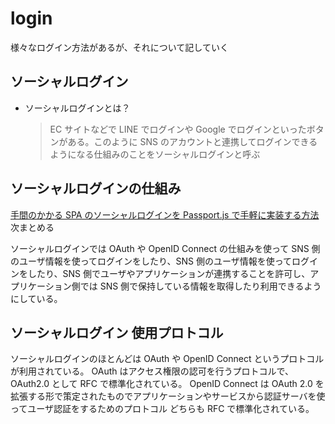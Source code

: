 # login

様々なログイン方法があるが、それについて記していく

## ソーシャルログイン

- ソーシャルログインとは？
  > EC サイトなどで LINE でログインや Google でログインといったボタンがある。このように SNS のアカウントと連携してログインできるようになる仕組みのことをソーシャルログインと呼ぶ

## ソーシャルログインの仕組み

[手間のかかる SPA のソーシャルログインを Passport.js で手軽に実装する方法](https://www.webprofessional.jp/spa-social-login-google-facebook/)
次まとめる

ソーシャルログインでは OAuth や OpenID Connect の仕組みを使って SNS 側のユーザ情報を使ってログインをしたり、SNS 側のユーザ情報を使ってログインをしたり、SNS 側でユーザやアプリケーションが連携することを許可し、アプリケーション側では SNS 側で保持している情報を取得したり利用できるようにしている。

## ソーシャルログイン 使用プロトコル

ソーシャルログインのほとんどは OAuth や OpenID Connect というプロトコルが利用されている。
OAuth はアクセス権限の認可を行うプロトコルで、OAuth2.0 として RFC で標準化されている。
OpenID Connect は OAuth 2.0 を拡張する形で策定されたものでアプリケーションやサービスから認証サーバを使ってユーザ認証をするためのプロトコル
どちらも RFC で標準化されている。
